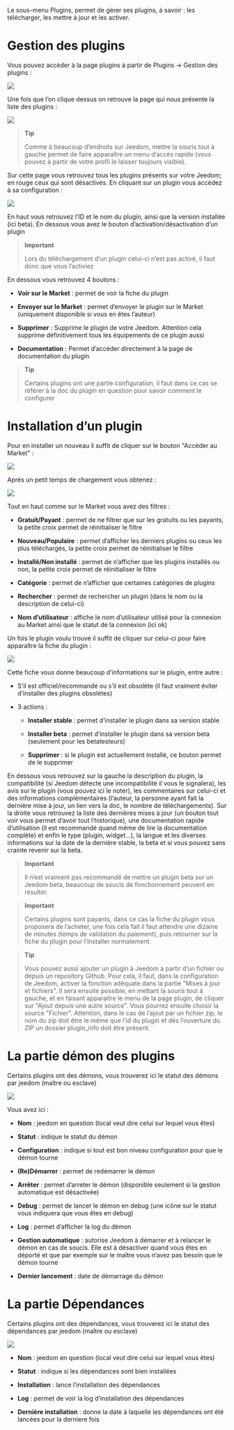 Le sous-menu Plugins, permet de gérer ses plugins, à savoir : les
télécharger, les mettre à jour et les activer.

Gestion des plugins
===================

Vous pouvez accèder à la page plugins à partir de Plugins → Gestion des
plugins :

![](../images/plugin1.png)

Une fois que l’on clique dessus on retrouve la page qui nous présente la
liste des plugins :

![](../images/plugin2.png)

> **Tip**
>
> Comme à beaucoup d’endroits sur Jeedom, mettre la souris tout à gauche
> permet de faire apparaître un menu d’accès rapide (vous pouvez à
> partir de votre profil le laisser toujours visible).

Sur cette page vous retrouvez tous les plugins présents sur votre
Jeedom; en rouge ceux qui sont désactivés. En cliquant sur un plugin
vous accèdez à sa configuration :

![](../images/plugin3.png)

En haut vous retrouvez l’ID et le nom du plugin, ainsi que la version
installée (ici beta). En dessous vous avez le bouton
d’activation/désactivation d’un plugin

> **Important**
>
> Lors du téléchargement d’un plugin celui-ci n’est pas activé, il faut
> donc que vous l’activiez

En dessous vous retrouvez 4 boutons :

-   **Voir sur le Market** : permet de voir la fiche du plugin

-   **Envoyer sur le Market** : permet d’envoyer le plugin sur le Market
    (uniquement disponible si vous en êtes l’auteur)

-   **Supprimer** : Supprime le plugin de votre Jeedom. Attention cela
    supprime définitivement tous les équipements de ce plugin aussi

-   **Documentation** : Permet d’accéder directement à la page de
    documentation du plugin

> **Tip**
>
> Certains plugins ont une partie configuration, il faut dans ce cas se
> référer à la doc du plugin en question pour savoir comment le
> configurer

Installation d’un plugin
========================

Pour en installer un nouveau il suffit de cliquer sur le bouton "Accéder
au Market" :

![](../images/plugin4.png)

Après un petit temps de chargement vous obtenez :

![](../images/plugin5.png)

Tout en haut comme sur le Market vous avez des filtres :

-   **Gratuit/Payant** : permet de ne filtrer que sur les gratuits ou
    les payants, la petite croix permet de réinitialiser le filtre

-   **Nouveau/Populaire** : permet d’afficher les derniers plugins ou
    ceux les plus téléchargés, la petite croix permet de réinitialiser
    le filtre

-   **Installé/Non installé** : permet de n’afficher que les plugins
    installés ou non, la petite croix permet de réinitialiser le filtre

-   **Catégorie** : permet de n’afficher que certaines catégories de
    plugins

-   **Rechercher** : permet de rechercher un plugin (dans le nom ou la
    description de celui-ci)

-   **Nom d’utilisateur** : affiche le nom d’utilisateur utilisé pour la
    connexion au Market ainsi que le statut de la connexion (ici ok)

Un fois le plugin voulu trouvé il suffit de cliquer sur celui-ci pour
faire apparaître la fiche du plugin :

![](../images/plugin6.png)

Cette fiche vous donne beaucoup d’informations sur le plugin, entre
autre :

-   S’il est officiel/recommandé ou s’il est obsolète (il faut vraiment
    éviter d’installer des plugins obsolètes)

-   3 actions :

    -   **Installer stable** : permet d’installer le plugin dans sa
        version stable

    -   **Installer beta** : permet d’installer le plugin dans sa
        version beta (seulement pour les betatesteurs)

    -   **Supprimer** : si le plugin est actuellement installé, ce
        bouton permet de le supprimer

En dessous vous retrouvez sur la gauche la description du plugin, la
compatibilité (si Jeedom détecte une incompatibilité il vous le
signalera), les avis sur le plugin (vous pouvez ici le noter), les
commentaires sur celui-ci et des informations complémentaires (l’auteur,
la personne ayant fait la dernière mise à jour, un lien vers la doc, le
nombre de téléchargements). Sur la droite vous retrouvez la liste des
dernières mises à jour (un bouton tout voir vous permet d’avoir tout
l’historique), une documentation rapide d’utilisation (il est recommandé
quand même de lire la documentation complète) et enfin le type (plugin,
widget…), la langue et les diverses informations sur la date de la
dernière stable, la beta et si vous pouvez sans crainte revenir sur la
beta.

> **Important**
>
> Il n’est vraiment pas recommandé de mettre un plugin beta sur un
> Jeedom beta, beaucoup de soucis de fonctionnement peuvent en résulter.

> **Important**
>
> Certains plugins sont payants, dans ce cas la fiche du plugin vous
> proposera de l’acheter, une fois cela fait il faut attendre une
> dizaine de minutes (temps de validation du paiement), puis retourner
> sur la fiche du plugin pour l’installer normalement.

> **Tip**
>
> Vous pouvez aussi ajouter un plugin à Jeedom à partir d’un fichier ou
> depuis un repository Github. Pour cela, il faut, dans la configuration
> de Jeedom, activer la fonction adéquate dans la partie "Mises à jour
> et fichiers". Il sera ensuite possible, en mettant la souris tout à
> gauche, et en faisant apparaitre le menu de la page plugin, de cliquer
> sur "Ajout depuis une autre source". Vous pourrez ensuite choisir la
> source "Fichier". Attention, dans le cas de l’ajout par un fichier
> zip, le nom du zip doit être le même que l’id du plugin et dès
> l’ouverture du ZIP un dossier plugin\_info doit être présent.

La partie démon des plugins
===========================

Certains plugins ont des démons, vous trouverez ici le statut des démons
par jeedom (maître ou esclave)

![](../images/plugin7.png)

Vous avez ici :

-   **Nom** : jeedom en question (local veut dire celui sur lequel vous
    êtes)

-   **Statut** : indique le statut du démon

-   **Configuration** : indique si tout est bon niveau configuration
    pour que le démon tourne

-   **(Re)Démarrer** : permet de redémarrer le démon

-   **Arrêter** : permet d’arreter le démon (disponible seulement si la
    gestion automatique est désactivée)

-   **Debug** : permet de lancer le démon en debug (une icône sur le
    statut vous indiquera que vous êtes en debug)

-   **Log** : permet d’afficher la log du démon

-   **Gestion automatique** : autorise Jeedom à démarrer et à relancer
    le démon en cas de soucis. Elle est à désactiver quand vous êtes en
    déporté et que par exemple sur le maître vous n’avez pas besoin que
    le démon tourne

-   **Dernier lancement** : date de démarrage du démon

La partie Dépendances
=====================

Certains plugins ont des dépendances, vous trouverez ici le statut des
dépendances par jeedom (maître ou esclave)

![](../images/plugin8.png)

-   **Nom** : jeedom en question (local veut dire celui sur lequel vous
    êtes)

-   **Statut** : indique si les dépendances sont bien installées

-   **Installation** : lance l’installation des dépendances

-   **Log** : permet de voir la log d’installation des dépendances

-   **Dernière installation** : donne la date à laquelle les dépendances
    ont été lancées pour la derniere fois


